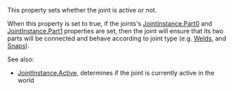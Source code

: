 This property sets whether the joint is active or not.

When this property is set to true, if the joints's [JointInstance.Part0](https://create.roblox.com/docs/reference/engine/classes/JointInstance#Part0)
and [JointInstance.Part1](https://create.roblox.com/docs/reference/engine/classes/JointInstance#Part1) properties are set, then the joint will ensure
that its two parts will be connected and behave according to joint type
(e.g. [Welds](https://create.roblox.com/docs/reference/engine/classes/Weld), and [Snaps](https://create.roblox.com/docs/reference/engine/classes/Snap)).

See also:

- [JointInstance.Active](https://create.roblox.com/docs/reference/engine/classes/JointInstance#Active), determines if the joint is currently active in
  the world